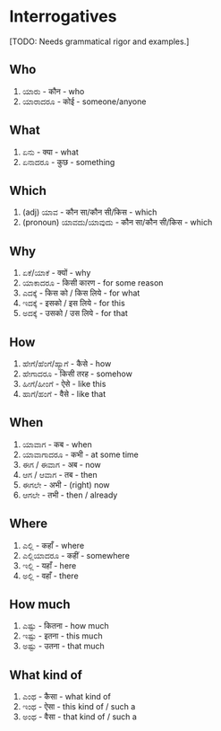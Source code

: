 # Interrogatives

[TODO: Needs grammatical rigor and examples.]

## Who

1.  ಯಾರು - कौन - who
2.  ಯಾರಾದರೂ - कोई - someone/anyone

## What

1.  ಏನು - क्या - what
2.  ಏನಾದರೂ - कुछ - something

## Which

1.  (adj) ಯಾವ - कौन सा/कौन सी/किस - which
2.  (pronoun) ಯಾವದು/ಯಾವುದು - कौन सा/कौन सी/किस - which

## Why

1.  ಏಕೆ/ಯಾಕೆ - क्यों - why
2.  ಯಾಕಾದರೂ - किसी कारण - for some reason
3.  ಎದಕ್ಕೆ - किस को / किस लिये - for what
4.  ಇದಕ್ಕೆ - इसको / इस लिये - for this
5.  ಅದಕ್ಕೆ - उसको / उस लिये - for that

## How

1.  ಹೇಗೆ/ಹೆಂಗೆ/ಹ್ಯಾಗೆ - कैसे - how
2.  ಹೇಗಾದರೂ - किसी तरह - somehow
3.  ಹೀಗೆ/ಹೀಂಗೆ - ऐसे - like this
4.  ಹಾಗೆ/ಹಂಗೆ - वैसे - like that

## When

1.  ಯಾವಾಗ - कब - when
2.  ಯಾವಾಗಾದರೂ - कभी - at some time
3.  ಈಗ / ಈವಾಗ - अब - now
4.  ಆಗ / ಆವಾಗ - तब - then
5.  ಈಗಲೇ - अभी - (right) now
6.  ಆಗಲೇ - तभी - then / already

## Where

1.  ಎಲ್ಲಿ - कहाँ - where
2.  ಎಲ್ಲಿಯಾದರೂ - कहीं - somewhere
3.  ಇಲ್ಲಿ - यहाँ - here
4.  ಅಲ್ಲಿ - वहाँ - there

## How much

1.  ಎಷ್ಟು - कितना - how much
2.  ಇಷ್ಟು - इतना - this much
3.  ಅಷ್ಟು - उतना - that much

## What kind of

1.  ಎಂಥ - कैसा - what kind of
2.  ಇಂಥ - ऐसा - this kind of / such a
3.  ಅಂಥ - वैसा - that kind of / such a

<script type="module" src="https://sharmaeklavya2.github.io/trin/trinUI.js?init=true&addCss=true"></script>
